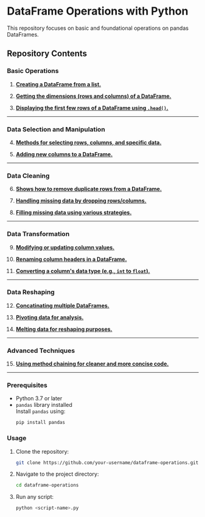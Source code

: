 # DataFrame Operations with Python  

This repository focuses on basic and foundational operations on pandas DataFrames.


## **Repository Contents**  

### **Basic Operations**
1. **[Creating a DataFrame from a list.](https://github.com/drishtiisharma/Leetcode/blob/main/Study%20Plans/Introduction%20to%20Pandas/2877.%20Create%20a%20DataFrame%20from%20List.py)**  
   

2. **[Getting the dimensions (rows and columns) of a DataFrame.](https://github.com/drishtiisharma/Leetcode/blob/main/Study%20Plans/Introduction%20to%20Pandas/2878.%20Get%20the%20Size%20of%20a%20DataFrame.py)**  
   

3. **[Displaying the first few rows of a DataFrame using `.head()`.](https://github.com/drishtiisharma/Leetcode/blob/main/Study%20Plans/Introduction%20to%20Pandas/2879.%20Display%20the%20first%203%20rows.py)**  
   

---

### **Data Selection and Manipulation**
4. **[Methods for selecting rows, columns, and specific data.](https://github.com/drishtiisharma/Leetcode/blob/main/Study%20Plans/Introduction%20to%20Pandas/2880.%20Select%20Data.py)**  

5. **[Adding new columns to a DataFrame.](https://github.com/drishtiisharma/Leetcode/blob/main/Study%20Plans/Introduction%20to%20Pandas/2881.%20Create%20a%20New%20Column.py)**  
  

---

### **Data Cleaning**
6. **[Shows how to remove duplicate rows from a DataFrame.](https://github.com/drishtiisharma/Leetcode/blob/main/Study%20Plans/Introduction%20to%20Pandas/2882.%20Drop%20Duplicate%20Rows.py)**  
   

7. **[Handling missing data by dropping rows/columns.](https://github.com/drishtiisharma/Leetcode/blob/main/Study%20Plans/Introduction%20to%20Pandas/2883.%20Drop%20Missing%20Data.py)**  
   

8. **[Filling missing data using various strategies.](https://github.com/drishtiisharma/Leetcode/blob/main/Study%20Plans/Introduction%20to%20Pandas/2887.%20Fill%20Missing%20Data.py)**  
   

---

### **Data Transformation**
9. **[Modifying or updating column values.](https://github.com/drishtiisharma/Leetcode/blob/main/Study%20Plans/Introduction%20to%20Pandas/2884.%20Modify%20Columns.py)**  
   

10. **[Renaming column headers in a DataFrame.](https://github.com/drishtiisharma/Leetcode/blob/main/Study%20Plans/Introduction%20to%20Pandas/2885.%20Rename%20Columns.py)**  
    

11. **[Converting a column's data type (e.g., `int` to `float`).](https://github.com/drishtiisharma/Leetcode/blob/main/Study%20Plans/Introduction%20to%20Pandas/2886.%20Change%20Data%20Type.py)**  
    

---

### **Data Reshaping**
12. **[Concatinating multiple DataFrames.](https://github.com/drishtiisharma/Leetcode/blob/main/Study%20Plans/Introduction%20to%20Pandas/2888.%20Reshape%20Data%3A%20Concatenate.py)**  

13. **[Pivoting data for analysis.](https://github.com/drishtiisharma/Leetcode/blob/main/Study%20Plans/Introduction%20to%20Pandas/2889.%20Reshape%20Data%3A%20Pivot.py)**  
    

14. **[Melting data for reshaping purposes.](https://github.com/drishtiisharma/Leetcode/blob/main/Study%20Plans/Introduction%20to%20Pandas/2890.%20Reshape%20Data%3A%20Melt.py)**  
    

---

### **Advanced Techniques**
15. **[Using method chaining for cleaner and more concise code.](https://github.com/drishtiisharma/Leetcode/blob/main/Study%20Plans/Introduction%20to%20Pandas/2891.%20Method%20Chaining.py)**  
    

---

### **Prerequisites**
- Python 3.7 or later
- `pandas` library installed  
  Install `pandas` using:  
  ```bash
  pip install pandas
  ```

### **Usage**
1. Clone the repository:
   ```bash
   git clone https://github.com/your-username/dataframe-operations.git
   ```
2. Navigate to the project directory:
   ```bash
   cd dataframe-operations
   ```
3. Run any script:
   ```bash
   python <script-name>.py
   ```

